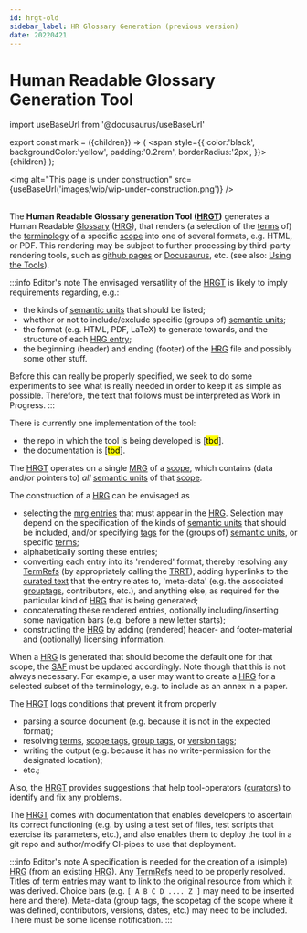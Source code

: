 ```yaml
---
id: hrgt-old
sidebar_label: HR Glossary Generation (previous version)
date: 20220421
---
```


# Human Readable Glossary Generation Tool

import useBaseUrl from '@docusaurus/useBaseUrl'

export const mark = ({children}) => (
  <span style={{ color:'black', backgroundColor:'yellow', padding:'0.2rem', borderRadius:'2px', }}>
    {children}
  </span> );

<img
  alt="This page is under construction"
  src={useBaseUrl('images/wip/wip-under-construction.png')}
/><br/><br/>

The **Human Readable Glossary generation Tool ([HRGT](@))** generates a Human Readable [Glossary](@) ([HRG](@)), that renders (a selection of the [terms](@) of) the [terminology](@) of a specific [scope](@) into one of several formats, e.g. HTML, or PDF. This rendering may be subject to further processing by third-party rendering tools, such as [github pages](https://pages.github.com/) or [Docusaurus](https://docusaurus.io/docs/docs-introduction), etc. (see also: [Using the Tools](/docs/tev2-toolbox)).

:::info Editor's note
The envisaged versatility of the [HRGT](@) is likely to imply requirements regarding, e.g.:
- the kinds of [semantic units](@) that should be listed;
- whether or not to include/exclude specific (groups of) [semantic units](@);
- the format (e.g. HTML, PDF, LaTeX) to generate towards, and the structure of each [HRG entry](@);
- the beginning (header) and ending (footer) of the [HRG](@) file
and possibly some other stuff.

Before this can really be properly specified, we seek to do some experiments to see what is really needed in order to keep it as simple as possible. Therefore, the text that follows must be interpreted as Work in Progress.
:::

There is currently one implementation of the tool:
- the repo in which the tool is being developed is [<mark>tbd</mark>].
- the documentation is [<mark>tbd</mark>].

The [HRGT](@) operates on a single [MRG](@) of a [scope](@), which contains (data and/or pointers to) _all_ [semantic units](@) of that [scope](@).

The construction of a [HRG](@) can be envisaged as
- selecting the [mrg entries](@) that must appear in the [HRG](@). Selection may depend on the specification of the kinds of [semantic units](@) that should be included, and/or specifying [tags](@) for the (groups of) [semantic units](@), or specific [terms](@);
- alphabetically sorting these entries;
- converting each entry into its 'rendered' format, thereby resolving any [TermRefs](@) (by appropriately calling the [TRRT](@)), adding hyperlinks to the [curated text](@) that the entry relates to, 'meta-data' (e.g. the associated [grouptags](@), contributors, etc.), and anything else, as required for the particular kind of [HRG](@) that is being generated;
- concatenating these rendered entries, optionally including/inserting some navigation bars (e.g. before a new letter starts);
- constructing the [HRG](@) by adding (rendered) header- and footer-material and (optionally) licensing information.

When a [HRG](@) is generated that should become the default one for that scope, the [SAF](@) must be updated accordingly. Note though that this is not always necessary. For example, a user may want to create a [HRG](@) for a selected subset of the terminology, e.g. to include as an annex in a paper.

The [HRGT](@) logs conditions that prevent it from properly

- parsing a source document (e.g. because it is not in the expected format);
- resolving [terms](@), [scope tags](@), [group tags](@), or [version tags](@);
- writing the output (e.g. because it has no write-permission for the designated location);
- etc.;

Also, the [HRGT](@) provides suggestions that help tool-operators ([curators](@)) to identify and fix any problems.

The [HRGT](@) comes with documentation that enables developers to ascertain its correct functioning (e.g. by using a test set of files, test scripts that exercise its parameters, etc.), and also enables them to deploy the tool in a git repo and author/modify CI-pipes to use that deployment.

:::info Editor's note
A specification is needed for the creation of a (simple) [HRG](@) (from an existing [HRG](@)).
Any [TermRefs](@) need to be properly resolved.
Titles of term entries may want to link to the original resource from which it was derived.
Choice bars (e.g. `[ A B C D .... Z ]` may need to be inserted here and there).
Meta-data (group tags, the scopetag of the scope where it was defined, contributors, versions, dates, etc.) may need to be included.
There must be some license notification.
:::
